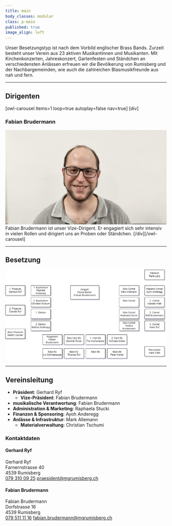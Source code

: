 ```yaml
---
title: main
body_classes: modular
class: p-main
published: true
image_align: left
---
```


Unser Besetzungstyp ist nach dem Vorbild englischer Brass Bands. Zurzeit besteht unser Verein aus 23 aktiven Musikantinnen und Musikanten.
Mit Kirchenkonzerten, Jahreskonzert, Gartenfesten und Ständchen an verschiedensten Anlässen erfreuen wir die Bevölkerung von Rumisberg und der Nachbargemeinden, wie auch die zahlreichen Blasmusikfreunde aus nah und fern.

---

## Dirigenten

[owl-carousel items=1 loop=true autoplay=false nav=true]
[div]
### **Fabian Brudermann**
![Fabian Brudermann](fabian-brudermann.jpg?lightbox)
Fabian Brudermann ist unser Vize-Dirigent. Er engagiert sich sehr intensiv in vielen Rollen und dirigiert uns an Proben oder Ständchen.
[/div][/owl-carousel]

---

## Besetzung

![Besetzung](besetzung.jpg?lightbox)

---

## Vereinsleitung

- **Präsident**: Gerhard Ryf
  - **Vize-Präsident**: Fabian Brudermann
- **musikalische Verantwortung**: Fabian Brudermann
- **Administration & Marketing**: Raphaela Stucki
- **Finanzen & Sponsoring**: Ayoh Anderegg
- **Anlässe & Infrastruktur**: Mark Allemann
  - **Materialverwaltung**: Christian Tschumi

### Kontaktdaten

#### Gerhard Ryf

Gerhard Ryf  
Farnernstrasse 40  
4539 Rumisberg  
<a href="tel:+41793100925">079 310 09 25</a>
<a href="mailto:praesident@mgrumisberg.ch">praesident@mgrumisberg.ch</a>

#### Fabian Brudermann

Fabian Brudermann  
Dorfstrasse 16  
4539 Rumisberg  
<a href="tel:+41795111116">079 511 11 16</a>
<a href="mailto:fabian.brudermann@mgrumisberg.ch">fabian.brudermann@mgrumisberg.ch</a>
